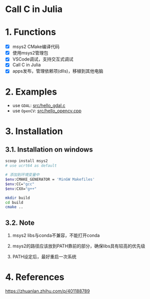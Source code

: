 <h1>Call C in Julia</h1>

# 1. Functions

- [x] msys2 CMake编译代码
- [x] 使用msys2管理包
- [x] VSCode调试，支持交互式调试
- [x] Call C in Julia
- [x] apps发布，管理依赖项(dlls)，移植到其他电脑

# 2. Examples

- use `GDAL`: [src/hello_gdal.c](src/hello_gdal.c)
- use `OpenCV`: [src/hello_opencv.cpp](src/hello_opencv.cpp)

# 3. Installation

## 3.1. Installation on windows

```bash
scoop install msys2
# use ucrt64 as default

# 添加到环境变量中
$env:CMAKE_GENERATOR = 'MinGW Makefiles'
$env:CC="gcc"
$env:CXX="g++"

mkdir build
cd build
cmake ..
```

## 3.2. Note

1. msys2 libs与conda不兼容，不能打开conda

2. msys2的路径应该放到PATH靠前的部分，确保libs具有较高的优先级

3. PATH设定后，最好重启一次系统

# 4. References

<https://zhuanlan.zhihu.com/p/401188789>
